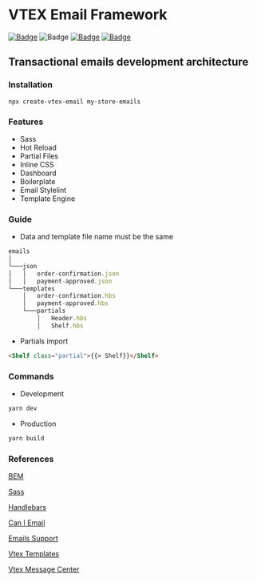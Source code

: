# VTEX Email Framework

[![Badge](https://img.shields.io/github/package-json/v/crisfeit/vtex-email-framework?color=%23F05032&logo=git)](https://github.com/CrisFeit/vtex-email-framework) ![Badge](https://img.shields.io/npm/dt/vtex-email-framework?color=%23CB3837&logo=npm) [![Badge](https://img.shields.io/badge/%20yarn->=_1-blue?logo=yarn)](https://classic.yarnpkg.com) [![Badge](https://img.shields.io/badge/%20node.js-%20%3E%3D_14-brightgreen?logo=node.js)](https://nodejs.org)

## Transactional emails development architecture

### Installation

`npx create-vtex-email my-store-emails`

### Features

* Sass
* Hot Reload
* Partial Files
* Inline CSS
* Dashboard
* Boilerplate
* Email Stylelint
* Template Engine

### Guide

* Data and template file name must be the same

```javascript
emails
│
└───json
│   │   order-confirmation.json
│   │   payment-approved.json
└───templates
    │   order-confirmation.hbs
    │   payment-approved.hbs
    └───partials
        │   Header.hbs
        │   Shelf.hbs
```

* Partials import

```html
<Shelf class="partial">{{> Shelf}}</Shelf>
```

### Commands

* Development

```bash
yarn dev
```

* Production

```bash
yarn build
```

### References

[BEM](https://www.integralist.co.uk/posts/bem)

[Sass](https://sass-lang.com/guide)

[Handlebars](https://handlebarsjs.com/)  

[Can I Email](https://www.caniemail.com/)

[Emails Support](https://www.campaignmonitor.com/css/)  

[Vtex Templates](https://help.vtex.com/tutorial/list-of-e-mail-templates-in-the-message-center--3g2S2kqBOoSGcCaqMYK2my)  

[Vtex Message Center](https://help.vtex.com/en/tracks/transactional-emails--6IkJwttMw5T84mlY9RifRP/5uvq01BDu6nnDEJpseR1aH)
